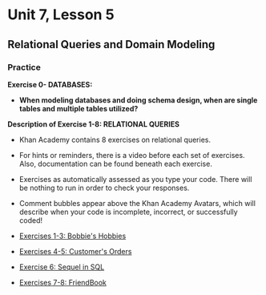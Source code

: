 # Unit 7, Lesson 5

## Relational Queries and Domain Modeling

### Practice

**Exercise 0- DATABASES:**

- **When modeling databases and doing schema design, when are single tables and multiple tables utilized?**

**Description of Exercise 1-8: RELATIONAL QUERIES**

- Khan Academy contains 8 exercises on relational queries.
- For hints or reminders, there is a video before each set of exercises. Also, documentation can be found beneath each exercise.
- Exercises as automatically assessed as you type your code. There will be nothing to run in order to check your responses.
- Comment bubbles appear above the Khan Academy Avatars, which will describe when your code is incomplete, incorrect, or successfully coded!

- [Exercises 1-3: Bobbie's Hobbies](https://www.khanacademy.org/computing/computer-programming/sql/relational-queries-in-sql/pc/challenge-bobbys-hobbies)
- [Exercises 4-5: Customer's Orders](https://www.khanacademy.org/computing/computer-programming/sql/relational-queries-in-sql/pc/challenge-customers-orders)
- [Exercise 6: Sequel in SQL](https://www.khanacademy.org/computing/computer-programming/sql/relational-queries-in-sql/pc/challenge-sequels-in-sql)
- [Exercises 7-8: FriendBook](https://www.khanacademy.org/computing/computer-programming/sql/relational-queries-in-sql/pc/challenge-friendbook)
